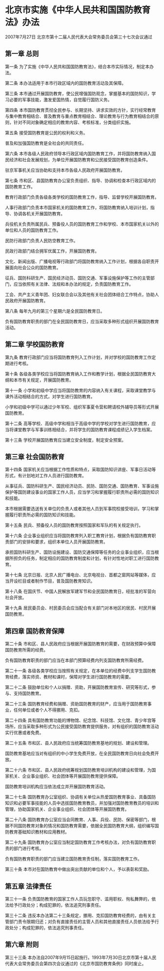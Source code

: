 # 北京市实施《中华人民共和国国防教育法》办法

2007年7月27日 北京市第十二届人民代表大会常务委员会第三十七次会议通过

<!-- INFO END -->

## 第一章  总则

第一条 为了实施《中华人民共和国国防教育法》，结合本市实际情况，制定本办法。

第二条 本办法适用于本市行政区域内的国防教育活动及其保障。

第三条 本市通过开展国防教育，使公民增强国防观念，掌握基本的国防知识，学习必要的军事技能，激发爱国热情，自觉履行国防义务。

第四条 本市国防教育贯彻全民参与、长期坚持、讲求实效的方针，实行经常教育与集中教育相结合、普及教育与重点教育相结合、理论教育与行为教育相结合的原则，针对不同对象确定相应的教育内容、考核标准，分类组织实施。

第五条 接受国防教育是公民的权利和义务。

普及和加强国防教育是全社会的共同责任。

第六条 本市各级人民政府领导本行政区域内国防教育工作，并将国防教育纳入国民经济和社会发展规划，为单位开展国防教育和公民接受国防教育创造条件。

驻京军事机关应当协助和支持本市各级人民政府开展国防教育。

第七条 市和区、县国防教育办公室负责组织、指导、协调和检查本行政区域内的国防教育工作。

教育行政部门负责各级各类学校的国防教育工作，指导、监督学校开展国防教育。

人事行政部门负责本市国家机关的国防教育工作，将国防教育纳入培训计划，指导、协调各机关开展国防教育。

兵役机关负责所属民兵、预备役人员的国防教育工作和学校、本市国家机关以外的单位和人员的国防教育工作。

民防行政部门负责人民防空教育工作。

民政行政部门结合拥军优属工作，开展国防教育。

文化、新闻出版、广播电视等行政部门将国防教育纳入工作计划，根据各自职责开展面向社会公众的国防教育。

征兵、国防科研生产、国民经济动员、国防交通、军事设施保护等工作的主管部门，应当依照有关法律、法规和本办法的规定，负责国防教育工作。

工会、共产主义青年团、妇女联合会以及其他有关社会团体结合工作特点，协助人民政府开展国防教育。

第八条 每年九月的第三个星期六是全民国防教育日。

负有国防教育职责的部门在全民国防教育日，应当采取多种形式组织开展国防教育活动。

## 第二章  学校国防教育

第九条 教育行政部门应当将国防教育列入工作计划，并对学校的国防教育工作定期进行考核。

第十条 各级各类学校应当将国防教育纳入工作和教学计划，根据全民国防教育大纲和本市有关规定，开展国防教育。

第十一条 小学和初级中学应当将国防教育的内容纳入有关课程，采取课堂教学与课外活动相结合的方式，对学生进行国防教育。

小学和初级中学可以通过少年军校、组织军事夏令营和聘请校外辅导员等形式开展国防教育。

第十二条 高等学校、高级中学和相当于高级中学的学校对学生进行国防教育，应当将课堂教学与军事训练相结合，并将学生的国防教育课程成绩记入学生档案。

第十三条 学校开展国防教育应当建立安全制度，制定安全预案。

## 第三章  社会国防教育

第十四条 国家机关应当根据工作性质和特点，采取国防知识讲座、军事日活动等形式，有计划地对工作人员进行国防教育。

从事征兵、国防科研生产、国民经济动员、民防、国防交通、国防教育、军事设施保护等国防建设事业的国家工作人员，应当学习和掌握履行职责所必需的国防知识和技能。

本市根据需要选送有关单位的负责人或者其他人员到军事院校接受培训，学习和掌握履行职责所必需的国防知识和技能。

第十五条 民兵、预备役人员的国防教育按照国家和军队的有关规定执行。

第十六条 企业事业组织应当将国防教育列入职工教育计划，根据负有国防教育职责部门的安排和要求，组织本单位人员开展国防教育。

承担国防科研生产、国防设施建设、国防交通保障等任务的企业事业组织，应当根据所担负的任务，制定相应的国防教育制度和计划，有针对性地对职工进行国防教育。

第十七条 北京日报、北京人民广播电台、北京电视台、首都之窗网站等媒体，应当开设栏目或者制作节目，普及国防教育知识。

第十八条 在国庆节、中国人民解放军建军节和全民国防教育日，经批准的军营向社会开放。

第十九条 居民委员会、村民委员会应当配合有关部门对本地区的居民、村民开展国防教育。

## 第四章  国防教育保障

第二十条 市和区、县人民政府应当根据开展国防教育的需要，在财政预算中保障国防教育所需的经费。

负有国防教育职责的部门应当在本部门预算经费内列支国防教育所需经费。

第二十一条 各级各类学校应当按照有关规定，在本单位的经费中列支学生国防教育经费，落实师资、教材和课时，保障对学生进行国防教育的需要。

第二十二条 鼓励单位和个人以捐赠、资助，开展国防教育宣传、研究等形式，参与、支持国防教育。

第二十三条 国防教育经费和捐赠、资助国防教育的财产，应当用于国防教育事业，任何单位或者个人不得挪用、克扣。

第二十四条 具有国防教育功能的博物馆、纪念馆、科技馆、文化馆、青少年宫等场所，应当采取多种形式为公民接受国防教育提供服务，对有组织的国防教育活动实行优惠或者免费。

第二十五条 市和区、县人民政府应当统筹国防教育基地的规划、建设和管理。

国防教育基地应当对有组织的中小学生免费开放，在全民国防教育日向社会免费开放。

第二十六条 市和区、县人民政府统筹规划国防教育培训机构的建设和管理，为国家机关、企业事业组织、社会团体等开展国防教育提供保障。

国防教育培训机构应当依法成立并开展国防教育活动。

第二十七条 国防教育办公室组织、协调有关单位从热爱国防教育事业、具备国防知识和必要军事技能的人员中选拔国防教育教员，并加强对国防教育教员的培训和管理，协助国家机关、企业事业组织、社会团体等开展国防教育。

第二十八条 国防教育办公室应当会同教育、人事、兵役、民防、保密等部门，根据不同国防教育对象的情况和国防教育需要，依据全民国防教育大纲，组织编写国防教育基础知识教材和应用教材。

第二十九条 国防教育办公室应当制定国防教育工作考核办法，对负有国防教育职责的部门进行考核。

负有国防教育职责的部门应当建立国防教育责任制，落实国防教育工作。

第三十条 本市对在国防教育中做出突出贡献的单位和个人，予以表彰和奖励。

## 第五章  法律责任

第三十一条 负责国防教育的国家工作人员玩忽职守、滥用职权、徇私舞弊的，依法给予行政处分；构成犯罪的，依法追究刑事责任。

第三十二条 违反本办法第二十三条规定，挪用、克扣国防教育经费的，由有关主管部门责令限期归还；对负有直接责任的主管人员和其他直接责任人员依法给予行政处分；构成犯罪的，依法追究刑事责任。

## 第六章  附则

第三十三条 本办法自2007年9月15日起施行。1993年7月30日北京市第十届人民代表大会常务委员会第四次会议通过的《北京市国防教育条例》同时废止。


